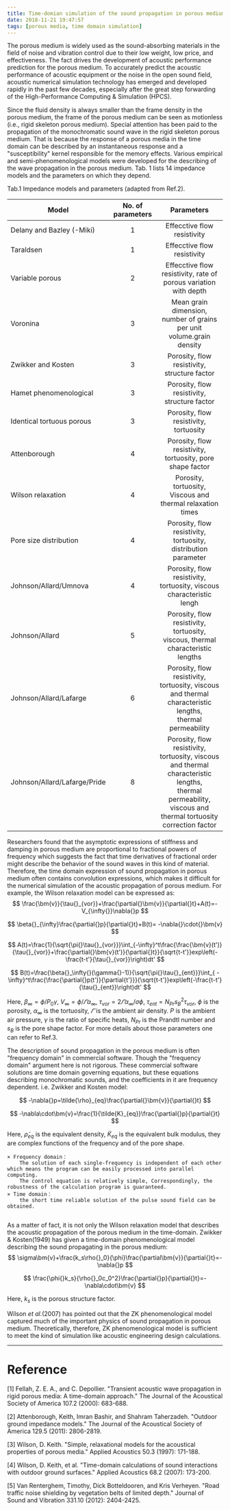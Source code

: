 ```yaml
---
title: Time-domian simulation of the sound propagation in porous medium is playing its role
date: 2018-11-21 19:47:57
tags: [porous media, time domain simulation]
---
```


The porous medium is widely used as the sound-absorbing materials in the field of noise and vibration control due to their low weight, low price, and effectiveness. The fact drives the development of acoustic performance prediction for the porous medium. To accurately predict the acoustic performance of acoustic equipment or the noise in the open sound field, acoustic numerical simulation technology has emerged and developed rapidly in the past few decades, especially after the great step forwarding of the High-Performance Computing & Simulation (HPCS).

Since the fluid density is always smaller than the frame density in the porous medium, the frame of the porous medium can be seen as motionless (i.e., rigid skeleton porous medium). Special attention has been paid to the propagation of the monochromatic sound wave in the rigid skeleton porous medium. That is because the response of a porous media in the time domain can be described by an instantaneous response and a "susceptibility" kernel responsible for the memory effects. Various empirical and semi-phenomenological models were developed for the describing of the wave propagation in the porous medium. Tab. 1 lists 14 impedance models and the parameters on which they depend.

Tab.1 Impedance models and parameters (adapted from Ref.2). 


| Model                        | No. of parameters |                          Parameters                          |
| ---------------------------- | :---------------: | :----------------------------------------------------------: |
| Delany and Bazley (-Miki)    |         1         |                 Effecctive flow resistivity                  |
| Taraldsen                    |         1         |                 Effecctive flow resistivity                  |
| Variable porous              |         2         | Effecctive flow resistivity, rate of porous variation with depth |
| Voronina                     |         3         | Mean grain dimension, number of grains per unit volume.grain density |
| Zwikker and Kosten           |         3         |         Porosity, flow resistivity, structure factor         |
| Hamet phenomenological       |         3         |         Porosity, flow resistivity, structure factor         |
| Identical tortuous porous    |         3         |            Porosity, flow resistivity, tortuosity            |
| Attenborough                 |         4         |  Porosity, flow resistivity, tortuosity, pore shape factor   |
| Wilson relaxation            |         4         |  Porosity, tortuosity, Viscous and thermal relaxation times  |
| Pore size distribution       |         4         | Porosity, flow resistivity, tortuosity, distribution parameter |
| Johnson/Allard/Umnova        |         4         | Porosity, flow resistivity, tortuosity, viscous characteristic lengh |
| Johnson/Allard               |         5         | Porosity, flow resistivity, tortuosity, viscous, thermal characteristic lengths |
| Johnson/Allard/Lafarge       |         6         | Porosity, flow resistivity, tortuosity, viscous and thermal characteristic lengths,<br />thermal permeability |
| Johnson/Allard/Lafarge/Pride |         8         | Porosity, flow resistivity, tortuosity, viscous and thermal characteristic lengths,<br />thermal permeability, viscous and thermal tortuosity correction factor |

<!--more-->

Researchers found that the asymptotic expressions of stiffness and damping in porous medium are proportional to fractional powers of frequency which suggests the fact that time derivatives of fractional order might describe the behavior of the sound waves in this kind of material. Therefore, the time domain expression of sound propagation in porous medium often contains convolution expressions, which makes it difficult for the numerical simulation of the acoustic propagation of porous medium. For example, the Wilson relaxation model can be expressed as:
$$
\frac{\bm{v}}{\tau{}_{vor}}+\frac{\partial{}\bm{v}}{\partial{}t}+A(t)=-V_{\infty{}}\nabla{}p
$$

$$
\beta{}_{\infty}\frac{\partial{}p}{\partial{}t}+B(t)= -\nabla{}\cdot{}\bm{v}
$$

$$
A(t)=\frac{1}{\sqrt{\pi{}\tau{}_{vor}}}\int_{-\infty}^t\frac{\frac{\bm{v}(t')}{\tau{}_{vor}}+\frac{\partial{}\bm{v}(t')}{\partial{}t}}{\sqrt{t-t'}}exp\left(-\frac{t-t'}{\tau{}_{vor}}\right)dt'
$$

$$
B(t)=\frac{\beta{}_\infty{}(\gamma{}-1)}{\sqrt{\pi{}\tau{}_{ent}}}\int_{ -\infty}^t\frac{\frac{\partial{}p(t')}{\partial{t'}}}{\sqrt{t-t'}}exp\left(-\frac{t-t'}{\tau{}_{ent}}\right)dt'
$$

Here, $\beta{}_\infty{}=\phi{}/P_0\gamma{}$, $V_{\infty{}}=\phi{}/\varGamma{}\alpha{}_\infty{}$, $\tau{}_{vor}=2\varGamma{}\alpha{}_\infty{}/ \sigma{}\phi{}$, $\tau{}_{ent}=N_{Pr}s_{B}^{2}\tau{}_{vor}$, $\phi{}$ is the porosity, $\alpha_\infty{}$ is the tortuosity, $\varGamma{}$ is the ambient air density. $P$ is the ambient air pressure, $\gamma{}$ is the ratio of specific heats, $N_{Pr}$ is the Prandtl number and $s_B$ is the pore shape factor. For more details about those parameters one can refer to Ref.3.

The description of sound propagation in the porous medium is often "frequency domain" in commercial software. Though the "frequency domain" argument here is not rigorous. These commercial software solutions are time domain governing equations, but these equations describing monochromatic sounds, and the coefficients in it are frequency dependent. i.e. Zwikker and Kosten model:

$$
-\nabla{}p=\tilde{\rho}_{eq}\frac{\partial{}\bm{v}}{\partial{}t}
$$

$$
-\nabla\cdot\bm{v}=\frac{1}{\tilde{K}_{eq}}\frac{\partial{}p}{\partial{}t}
$$

Here, $\tilde{\rho}_{eq}$ is the equivalent density, $\tilde{K}_{eq}​$ is the equivalent bulk modulus, they are complex functions of the frequency and of the pore shape.

```
× Frequency domain：
    The solution of each single-frequency is independent of each other which means the program can be easily processed into parallel computing.
    The control equation is relatively simple, Correspondingly, the robustness of the calculation program is guaranteed.
× Time domain：
    the short time reliable solution of the pulse sound field can be obtained.
  	
```

As a matter of fact, it is not only the Wilson relaxation model that describes the acoustic propagation of the porous medium in the time-domain. Zwikker & Kosten(1949) has given a time-domain phenomenological model describing the sound propagating in the porous medium:
$$
\sigma\bm{v}+\frac{k_s\rho{}_0}{\phi}\frac{\partial\bm{v}}{\partial{}t}=-\nabla{}p
$$

$$
\frac{\phi{}k_s}{\rho{}_0c_0^2}\frac{\partial{}p}{\partial{}t}=-\nabla\cdot\bm{v}
$$

Here, $k_s$ is the porous structure factor.

Wilson _et al._(2007) has pointed out that the ZK phenomenological model captured much of the important physics of sound propagation in porous medium. Theoretically, therefore, ZK phenomenological model is sufficient to meet the kind of simulation like acoustic engineering design calculations.

* * *

# Reference

[1] Fellah, Z. E. A., and C. Depollier. "Transient acoustic wave propagation in rigid porous media: A time-domain approach." The Journal of the Acoustical Society of America 107.2 (2000): 683-688.

[2] Attenborough, Keith, Imran Bashir, and Shahram Taherzadeh. "Outdoor ground impedance models." The Journal of the Acoustical Society of America 129.5 (2011): 2806-2819.

[3] Wilson, D. Keith. "Simple, relaxational models for the acoustical properties of porous media." Applied Acoustics 50.3 (1997): 171-188.

[4] Wilson, D. Keith, et al. "Time-domain calculations of sound interactions with outdoor ground surfaces." Applied Acoustics 68.2 (2007): 173-200.

[5] Van Renterghem, Timothy, Dick Botteldooren, and Kris Verheyen. "Road traffic noise shielding by vegetation belts of limited depth." Journal of Sound and Vibration 331.10 (2012): 2404-2425.